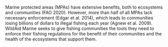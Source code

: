 Marine protected areas (MPAs) have extensive benefits, both to ecosystems and communities (FAO 2020). However, more than half of all MPAs lack necessary enforcement (Edgar et al. 2014), which leads to communities losing billions of dollars to illegal fishing each year (Agnew et al. 2009). WildAid Marine seeks to give fishing communities the tools they need to enforce their fishing regulations for the benefit of their communities and the health of the ecosystems that support them.